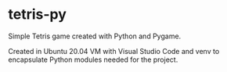 # tetris-py
Simple Tetris game created with Python and Pygame.

Created in Ubuntu 20.04 VM with Visual Studio Code and venv to encapsulate Python modules needed for the project.
